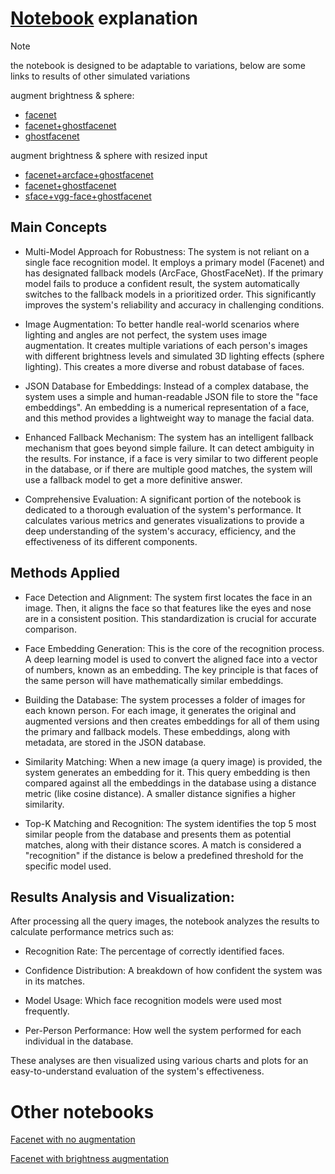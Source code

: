 # [Notebook](https://github.com/ARoyyanF/deepface-py/blob/main/experimental_pipeline.ipynb) explanation

> [!NOTE]
> the notebook is designed to be adaptable to variations, below are some links to results of other simulated variations
>
> augment brightness & sphere:
>
> - [facenet](https://github.com/ARoyyanF/deepface-py/blob/main/variations/augment-brightness-sphere/model/facenet/recognition_results.json)
> - [facenet+ghostfacenet](https://github.com/ARoyyanF/deepface-py/blob/main/variations/augment-brightness-sphere/model/facenet%2Bghostfacenet/recognition_results.json)
> - [ghostfacenet](https://github.com/ARoyyanF/deepface-py/blob/main/variations/augment-brightness-sphere/model/ghostfacenet/recognition_results.json)
>
> augment brightness & sphere with resized input
>
> - [facenet+arcface+ghostfacenet](https://github.com/ARoyyanF/deepface-py/blob/main/variations/augment-brightness-sphere-resize/model/Facenet%2BArcFace%2BGhostFaceNet/recognition_results.json)
> - [facenet+ghostfacenet](https://github.com/ARoyyanF/deepface-py/blob/main/variations/augment-brightness-sphere-resize/model/Facenet%2Bghostfacenet/recognition_results.json)
> - [sface+vgg-face+ghostfacenet](https://github.com/ARoyyanF/deepface-py/blob/main/variations/augment-brightness-sphere-resize/model/SFace%2BVGG-Face%2Bghostfacenet/recognition_results.json)

## Main Concepts

- Multi-Model Approach for Robustness: The system is not reliant on a single face recognition model. It employs a primary model (Facenet) and has designated fallback models (ArcFace, GhostFaceNet). If the primary model fails to produce a confident result, the system automatically switches to the fallback models in a prioritized order. This significantly improves the system's reliability and accuracy in challenging conditions.

- Image Augmentation: To better handle real-world scenarios where lighting and angles are not perfect, the system uses image augmentation. It creates multiple variations of each person's images with different brightness levels and simulated 3D lighting effects (sphere lighting). This creates a more diverse and robust database of faces.

- JSON Database for Embeddings: Instead of a complex database, the system uses a simple and human-readable JSON file to store the "face embeddings". An embedding is a numerical representation of a face, and this method provides a lightweight way to manage the facial data.

- Enhanced Fallback Mechanism: The system has an intelligent fallback mechanism that goes beyond simple failure. It can detect ambiguity in the results. For instance, if a face is very similar to two different people in the database, or if there are multiple good matches, the system will use a fallback model to get a more definitive answer.

- Comprehensive Evaluation: A significant portion of the notebook is dedicated to a thorough evaluation of the system's performance. It calculates various metrics and generates visualizations to provide a deep understanding of the system's accuracy, efficiency, and the effectiveness of its different components.

## Methods Applied

- Face Detection and Alignment: The system first locates the face in an image. Then, it aligns the face so that features like the eyes and nose are in a consistent position. This standardization is crucial for accurate comparison.

- Face Embedding Generation: This is the core of the recognition process. A deep learning model is used to convert the aligned face into a vector of numbers, known as an embedding. The key principle is that faces of the same person will have mathematically similar embeddings.

- Building the Database: The system processes a folder of images for each known person. For each image, it generates the original and augmented versions and then creates embeddings for all of them using the primary and fallback models. These embeddings, along with metadata, are stored in the JSON database.

- Similarity Matching: When a new image (a query image) is provided, the system generates an embedding for it. This query embedding is then compared against all the embeddings in the database using a distance metric (like cosine distance). A smaller distance signifies a higher similarity.

- Top-K Matching and Recognition: The system identifies the top 5 most similar people from the database and presents them as potential matches, along with their distance scores. A match is considered a "recognition" if the distance is below a predefined threshold for the specific model used.

## Results Analysis and Visualization:

After processing all the query images, the notebook analyzes the results to calculate performance metrics such as:

- Recognition Rate: The percentage of correctly identified faces.

- Confidence Distribution: A breakdown of how confident the system was in its matches.

- Model Usage: Which face recognition models were used most frequently.

- Per-Person Performance: How well the system performed for each individual in the database.

These analyses are then visualized using various charts and plots for an easy-to-understand evaluation of the system's effectiveness.

# Other notebooks

[Facenet with no augmentation](https://github.com/ARoyyanF/deepface-py/blob/main/archive/2025-07-24/readme.md)

[Facenet with brightness augmentation](https://github.com/ARoyyanF/deepface-py/blob/main/archive/2025-07-25/readme.md)
